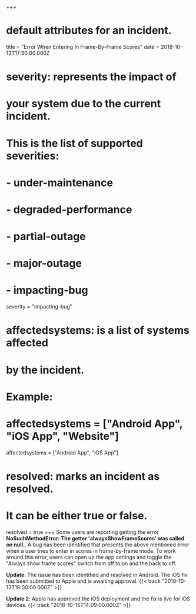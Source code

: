 +++
# default attributes for an incident.
title = "Error When Entering In Frame-By-Frame Scores"
date = 2018-10-13T17:30:00.000Z

# severity: represents the impact of
# your system due to the current incident.
# This is the list of supported severities:
#
# - under-maintenance
# - degraded-performance
# - partial-outage
# - major-outage
# - impacting-bug
severity = "impacting-bug"

# affectedsystems: is a list of systems affected
# by the incident.
# Example:
# affectedsystems = ["Android App", "iOS App", "Website"]
affectedsystems = ["Android App", "iOS App"]

# resolved: marks an incident as resolved.
# It can be either true or false.
resolved = true
+++
Some users are reporting getting the error **NoSuchMethodError: The getter 'alwaysShowFrameScores' was called on null.**. A bug has been identified that presents the above mentioned error when a user tries to enter in scores in frame-by-frame mode. To work around this error, users can open up the app settings and toggle the "Always show frame scores" switch from off to on and the back to off.

**Update**: The issue has been identified and resolved in Android. The iOS fix has been submitted to Apple and is awaiting approval. {{< track "2018-10-13T18:00:00.000Z" >}}

**Update 2**: Apple has approved the iOS deployment and the fix is live for iOS devices. {{< track "2018-10-15T14:09:00.000Z" >}}
